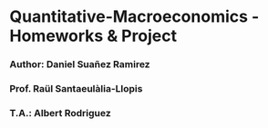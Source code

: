 # Quantitative-Macroeconomics - Homeworks & Project


### Author: Daniel Suañez Ramirez

### Prof. Raül Santaeulàlia-Llopis
### T.A.: Albert Rodriguez
